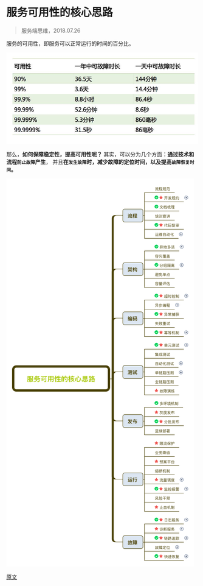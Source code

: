 

服务可用性的核心思路
==========
> 服务端思维，2018.07.26

服务的可用性，即服务可以正常运行的时间的百分比。

![服务的可用性](images/服务的可用性.jpeg)

那么，**如何保障稳定性，提高可用性呢？**
其实，可以分为几个方面：**通过技术和流程`防止故障`产生**，
并且**在`发生故障`时，减少故障的定位时间，以及提高`故障恢复时间`。**

![服务可用性的核心思路](images/服务可用性的核心思路.png)


[原文](http://blog.720ui.com/2018/picaction_01_improve9999/)

